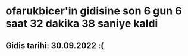 # ofarukbicer'in gidisine son 6 gun 6 saat 32 dakika 38 saniye kaldi

## Gidis tarihi: 30.09.2022 :(